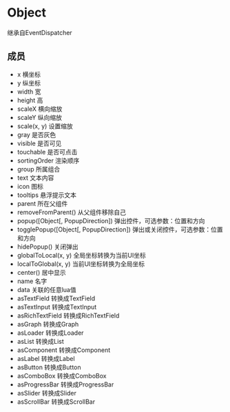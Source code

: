 # Object

继承自EventDispatcher

## 成员

* x 横坐标
* y 纵坐标
* width 宽
* height 高
* scaleX 横向缩放
* scaleY 纵向缩放
* scale(x, y) 设置缩放
* gray 是否灰色
* visible 是否可见
* touchable 是否可点击
* sortingOrder 渲染顺序
* group 所属组合
* text 文本内容
* icon 图标
* tooltips 悬浮提示文本
* parent 所在父组件
* removeFromParent() 从父组件移除自己
* popup([Object[, PopupDirection]) 弹出控件，可选参数：位置和方向
* togglePopup([Object[, PopupDirection]) 弹出或关闭控件，可选参数：位置和方向
* hidePopup() 关闭弹出
* globalToLocal(x, y) 全局坐标转换为当前UI坐标
* localToGlobal(x, y) 当前UI坐标转换为全局坐标
* center() 居中显示
* name 名字
* data 关联的任意lua值
* asTextField 转换成TextField
* asTextInput 转换成TextInput
* asRichTextField 转换成RichTextField
* asGraph 转换成Graph
* asLoader 转换成Loader
* asList 转换成List
* asComponent 转换成Component
* asLabel 转换成Label
* asButton 转换成Button
* asComboBox 转换成ComboBox
* asProgressBar 转换成ProgressBar
* asSlider 转换成Slider
* asScrollBar 转换成ScrollBar